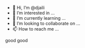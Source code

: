 - 👋 Hi, I’m @djaili
- 👀 I’m interested in ...
- 🌱 I’m currently learning ...
- 💞️ I’m looking to collaborate on ...
- 📫 How to reach me ...

<!---
djaili/djaili is a ✨ special ✨ repository because its `README.md` (this file) appears on your GitHub profile.
You can click the Preview link to take a look at your changes.
--->
good good
